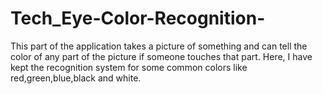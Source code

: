 # Tech_Eye-Color-Recognition-
This part of the application takes a picture of something and can tell the color of any part of the picture if someone touches that part. Here, I have kept the recognition system for some common colors like red,green,blue,black and white.
